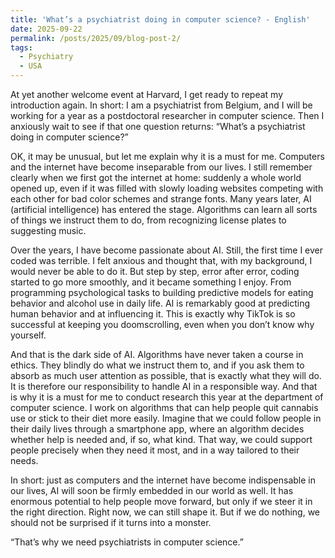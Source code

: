```yaml
---
title: 'What’s a psychiatrist doing in computer science? - English'
date: 2025-09-22
permalink: /posts/2025/09/blog-post-2/
tags:
  - Psychiatry
  - USA
---
```

At yet another welcome event at Harvard, I get ready to repeat my introduction again. In short: I am a psychiatrist from Belgium, and I will be working for a year as a postdoctoral researcher in computer science. Then I anxiously wait to see if that one question returns: “What’s a psychiatrist doing in computer science?”

OK, it may be unusual, but let me explain why it is a must for me. Computers and the internet have become inseparable from our lives. I still remember clearly when we first got the internet at home: suddenly a whole world opened up, even if it was filled with slowly loading websites competing with each other for bad color schemes and strange fonts. Many years later, AI (artificial intelligence) has entered the stage. Algorithms can learn all sorts of things we instruct them to do, from recognizing license plates to suggesting music.

Over the years, I have become passionate about AI. Still, the first time I ever coded was terrible. I felt anxious and thought that, with my background, I would never be able to do it. But step by step, error after error, coding started to go more smoothly, and it became something I enjoy. From programming psychological tasks to building predictive models for eating behavior and alcohol use in daily life. AI is remarkably good at predicting human behavior and at influencing it. This is exactly why TikTok is so successful at keeping you doomscrolling, even when you don’t know why yourself.

And that is the dark side of AI. Algorithms have never taken a course in ethics. They blindly do what we instruct them to, and if you ask them to absorb as much user attention as possible, that is exactly what they will do. It is therefore our responsibility to handle AI in a responsible way. And that is why it is a must for me to conduct research this year at the department of computer science. I work on algorithms that can help people quit cannabis use or stick to their diet more easily. Imagine that we could follow people in their daily lives through a smartphone app, where an algorithm decides whether help is needed and, if so, what kind. That way, we could support people precisely when they need it most, and in a way tailored to their needs.

In short: just as computers and the internet have become indispensable in our lives, AI will soon be firmly embedded in our world as well. It has enormous potential to help people move forward, but only if we steer it in the right direction. Right now, we can still shape it. But if we do nothing, we should not be surprised if it turns into a monster.

“That’s why we need psychiatrists in computer science.”
